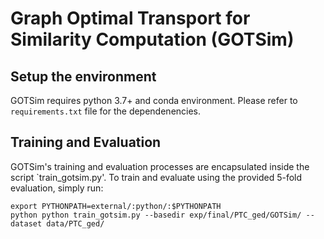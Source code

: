 # Graph Optimal Transport for Similarity Computation (GOTSim)


## Setup the environment

GOTSim requires python 3.7+ and conda environment. Please refer to `requirements.txt` file for the dependenencies.

## Training and Evaluation

GOTSim's training and evaluation processes are encapsulated inside the script `train_gotsim.py'. To train and evaluate using the provided 5-fold evaluation, simply run:

```
export PYTHONPATH=external/:python/:$PYTHONPATH
python python train_gotsim.py --basedir exp/final/PTC_ged/GOTSim/ --dataset data/PTC_ged/
```

